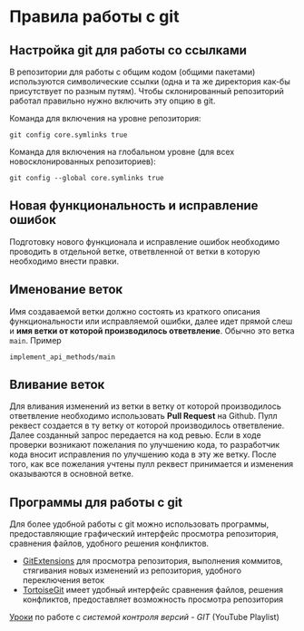 ﻿# Правила работы с git

## Настройка git для работы со ссылками

В репозитории для работы с общим кодом (общими пакетами) используются символические ссылки (одна и та же директория как-бы присутствует по разным путям). Чтобы склонированный репозиторий работал правильно нужно включить эту опцию в git.

Команда для включения на уровне репозитория:

```
git config core.symlinks true
```

Команда для включения на глобальном уровне (для всех новосклонированных репозиториев):

```
git config --global core.symlinks true
```

## Новая функциональность и исправление ошибок

Подготовку нового функционала и исправление ошибок необходимо проводить в отдельной ветке, ответвленной от ветки в которую необходимо внести правки.

## Именование веток
Имя создаваемой ветки должно состоять из краткого описания функциональности или исправляемой ошибки, далее идет прямой слеш и **имя ветки от которой производилось ответвление**. Обычно это ветка `main`.
Пример

    implement_api_methods/main

## Вливание веток
Для вливания изменений из ветки в ветку от которой производилось ответвление необходимо использовать **Pull Request** на Github. Пулл реквест создается в ту ветку от которой производилось ответвление. Далее созданный запрос передается на код ревью. Если в ходе проверки возникают пожелания по улучшению кода, то разработчик кода вносит исправления по улучшению кода в эту же ветку. После того, как все пожелания учтены пулл реквест принимается и изменения оказываются в основной ветке.

## Программы для работы с git
Для более удобной работы с git можно использовать программы, предоставляющие графический интерфейс просмотра репозитория, сравнения файлов, удобного решения конфликтов.

 - [GitExtensions](http://gitextensions.github.io/) для просмотра
   репозитория, выполнения коммитов, стягивания новых изменений из
   репозитория, удобного переключения веток
 - [TortoiseGit](https://tortoisegit.org/download/) имеет удобный
   интерфейс сравнения файлов, решения конфликтов, предоставляет
   возможность просмотра репозитория


[Уроки](https://www.youtube.com/playlist?list=PLRs8EELOYKc44Y_fKFvADdPXbrYZDQqr0) по работе с *системой контроля версий - GIT* (YouTube Playlist)